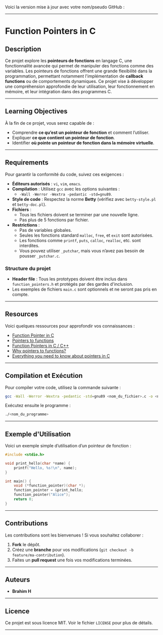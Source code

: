 Voici la version mise à jour avec votre nom/pseudo GitHub :

---

# Function Pointers in C

## Description

Ce projet explore les **pointeurs de fonctions** en langage C, une fonctionnalité avancée qui permet de manipuler des fonctions comme des variables. Les pointeurs de fonctions offrent une grande flexibilité dans la programmation, permettant notamment l'implémentation de **callback functions** ou de comportements dynamiques. Ce projet vise à développer une compréhension approfondie de leur utilisation, leur fonctionnement en mémoire, et leur intégration dans des programmes C.

---

## Learning Objectives

À la fin de ce projet, vous serez capable de :

- Comprendre **ce qu’est un pointeur de fonction** et comment l’utiliser.
- Expliquer **ce que contient un pointeur de fonction**.
- Identifier **où pointe un pointeur de fonction dans la mémoire virtuelle**.

---

## Requirements

Pour garantir la conformité du code, suivez ces exigences :

- **Éditeurs autorisés** : `vi`, `vim`, `emacs`.
- **Compilation** : Utilisez `gcc` avec les options suivantes :
  - `-Wall -Werror -Wextra -pedantic -std=gnu89`.
- **Style de code** : Respectez la norme **Betty** (vérifiez avec `betty-style.pl` et `betty-doc.pl`).
- **Fichiers** :
  - Tous les fichiers doivent se terminer par une nouvelle ligne.
  - Pas plus de 5 fonctions par fichier.
- **Restrictions** :
  - Pas de variables globales.
  - Seules les fonctions standard `malloc`, `free`, et `exit` sont autorisées.
  - Les fonctions comme `printf`, `puts`, `calloc`, `realloc`, etc. sont interdites.
  - Vous pouvez utiliser `_putchar`, mais vous n’avez pas besoin de pousser `_putchar.c`.

### Structure du projet

- **Header file** : Tous les prototypes doivent être inclus dans `function_pointers.h` et protégés par des gardes d'inclusion.
- Les exemples de fichiers `main.c` sont optionnels et ne seront pas pris en compte.

---

## Resources

Voici quelques ressources pour approfondir vos connaissances :

- [Function Pointer in C](https://www.geeksforgeeks.org/function-pointer-in-c/)
- [Pointers to functions](https://www.cprogramming.com/tutorial/function-pointers.html)
- [Function Pointers in C / C++](https://en.cppreference.com/w/c/language/function_pointer)
- [Why pointers to functions?](https://www.learn-c.org/en/Function_Pointers)
- [Everything you need to know about pointers in C](https://www.freecodecamp.org/news/pointers-in-c/)

---

## Compilation et Exécution

Pour compiler votre code, utilisez la commande suivante :

```bash
gcc -Wall -Werror -Wextra -pedantic -std=gnu89 <nom_du_fichier>.c -o <nom_du_programme>
```

Exécutez ensuite le programme :

```bash
./<nom_du_programme>
```

---

## Exemple d'Utilisation

Voici un exemple simple d’utilisation d’un pointeur de fonction :

```c
#include <stdio.h>

void print_hello(char *name) {
    printf("Hello, %s!\n", name);
}

int main() {
    void (*function_pointer)(char *);
    function_pointer = &print_hello;
    function_pointer("Alice");
    return 0;
}
```

---

## Contributions

Les contributions sont les bienvenues ! Si vous souhaitez collaborer :

1. **Fork** le dépôt.
2. Créez une **branche** pour vos modifications (`git checkout -b feature/ma-contribution`).
3. Faites un **pull request** une fois vos modifications terminées.

---

## Auteurs

- **Brahim H**

---

## Licence

Ce projet est sous licence MIT. Voir le fichier `LICENSE` pour plus de détails.

--- 
